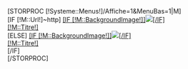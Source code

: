 
<nav id="menuBottom" class="row" role="navigation">
        [STORPROC [!Systeme::Menus!]/Affiche=1&MenuBas=1|M]
                <div class="[IF [!Systeme::CurrentMenu::Url!]=[!M::Url!]] active [/IF] col-md-3 col-sm-3" >
                        [IF [!M::Url!]~http]
                                <a href="[!M::Url!]" target="_blank" class="row menuCol">[IF [!M::BackgroundImage!]]<img class="menuBack" src="/[!M::BackgroundImage!]"/>[/IF]<div class="menuTxt">[!M::Titre!]</div></a>
                        [ELSE]
                                <a href="/[!M::Url!]" class="row menuCol">[IF [!M::BackgroundImage!]]<img class="menuBack" src="/[!M::BackgroundImage!]"/>[/IF]<div class="menuTxt">[!M::Titre!]</div></a>
                        [/IF]
                </div>
        [/STORPROC]
</nav>


